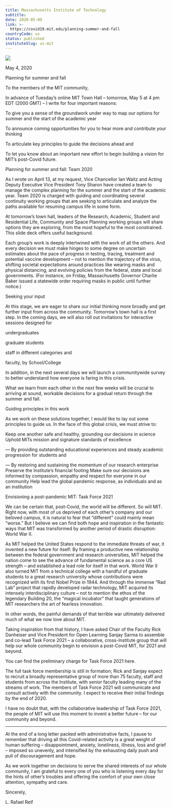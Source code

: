 ```yaml
---
title: Massachusetts Institute of Technology
subtitle: 
date: 2020-05-09
link: >-
  https://covid19.mit.edu/planning-summer-and-fall
countryCode: us
status: published
instituteSlug: us-mit
---
```

![](https://covid19.mit.edu/themes/basis/favicon.ico)

May 4, 2020

Planning for summer and fall

To the members of the MIT community,

In advance of Tuesday’s online MIT Town Hall – tomorrow, May 5 at 4 pm EDT (2000 GMT) – I write for four important reasons:

To give you a sense of the groundwork under way to map our options for summer and the start of the academic year

To announce coming opportunities for you to hear more and contribute your thinking

To articulate key principles to guide the decisions ahead and

To let you know about an important new effort to begin building a vision for MIT’s post-Covid future.

Planning for summer and fall: Team 2020

As I wrote on April 13, at my request, Vice Chancellor Ian Waitz and Acting Deputy Executive Vice President Tony Sharon have created a team to manage the complex planning for the summer and the start of the academic year. Team 2020 is charged with guiding and coordinating several continuity working groups that are seeking to articulate and analyze the paths available for resuming campus life in some form.

At tomorrow’s town hall, leaders of the Research, Academic, Student and Residential Life, Community and Space Planning working groups will share options they are exploring, from the most hopeful to the most constrained. This slide deck offers useful background.

Each group’s work is deeply intertwined with the work of all the others. And every decision we must make hinges to some degree on uncertain estimates about the pace of progress in testing, tracing, treatment and potential vaccine development – not to mention the trajectory of the virus, shifting societal expectations around practices like wearing masks and physical distancing, and evolving policies from the federal, state and local governments. (For instance, on Friday, Massachusetts Governor Charlie Baker issued a statewide order requiring masks in public until further notice.)

Seeking your input

At this stage, we are eager to share our initial thinking more broadly and get further input from across the community. Tomorrow’s town hall is a first step. In the coming days, we will also roll out invitations for interactive sessions designed for

undergraduates

graduate students

staff in different categories and

faculty, by School/College

In addition, in the next several days we will launch a communitywide survey to better understand how everyone is faring in this crisis.

What we learn from each other in the next few weeks will be crucial to arriving at sound, workable decisions for a gradual return through the summer and fall.

Guiding principles in this work

As we work on these solutions together, I would like to lay out some principles to guide us. In the face of this global crisis, we must strive to:

Keep one another safe and healthy, grounding our decisions in science Uphold MITs mission and signature standards of excellence

— By providing outstanding educational experiences and steady academic progression for students and

— By restoring and sustaining the momentum of our research enterprise Preserve the Institute’s financial footing Make sure our decisions are informed by compassion, empathy and respect for everyone in our community Help lead the global pandemic response, as individuals and as an institution

Envisioning a post-pandemic MIT: Task Force 2021

We can be certain that, post-Covid, the world will be different. So will MIT. Right now, with most of us deprived of each other’s company and our beloved campus, it is natural to fear that “different” could mainly mean “worse.” But I believe we can find both hope and inspiration in the fantastic ways that MIT was transformed by another period of drastic disruption: World War II.

As MIT helped the United States respond to the immediate threats of war, it invented a new future for itself: By framing a productive new relationship between the federal government and research universities, MIT helped the nation come to see the advance of fundamental science as a core US strength ­– and established a lead role for itself in that work. World War II also turned MIT from a technical college with a handful of graduate students to a great research university whose contributions were recognized with its first Nobel Prize in 1944. And through the immense “Rad Lab” project that rapidly developed radar technology, MIT acquired its intensely interdisciplinary culture – not to mention the ethos of the legendary Building 20, the “magical incubator” that taught generations of MIT researchers the art of fearless innovation.

In other words, the painful demands of that terrible war ultimately delivered much of what we now love about MIT.

Taking inspiration from that history, I have asked Chair of the Faculty Rick Danheiser and Vice President for Open Learning Sanjay Sarma to assemble and co-lead Task Force 2021 – a collaborative, cross-Institute group that will help our whole community begin to envision a post-Covid MIT, for 2021 and beyond.

You can find the preliminary charge for Task Force 2021 here.

The full task force membership is still in formation; Rick and Sanjay expect to recruit a broadly representative group of more than 75 faculty, staff and students from across the Institute, with senior faculty leading many of the streams of work. The members of Task Force 2021 will communicate and consult actively with the community. I expect to receive their initial findings by the end of 2020.

I have no doubt that, with the collaborative leadership of Task Force 2021, the people of MIT will use this moment to invent a better future – for our community and beyond.

* * *

At the end of a long letter packed with administrative facts, I pause to remember that driving all this Covid-related activity is a great weight of human suffering – disappointment, anxiety, loneliness, illness, loss and grief – imposed so unevenly, and intensified by the exhausting daily push and pull of discouragement and hope.

As we work together on decisions to serve the shared interests of our whole community, I am grateful to every one of you who is listening every day for the hints of other’s troubles and offering the comfort of your own close attention, sympathy and care.

Sincerely,

L. Rafael Reif